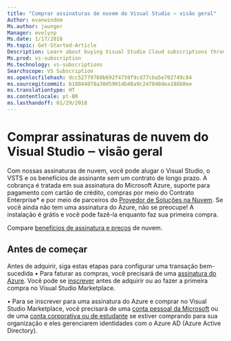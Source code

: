 ```yaml
---
title: "Comprar assinaturas de nuvem do Visual Studio ‒ visão geral"
Author: evanwindom
Ms.author: jaunger
Manager: evelynp
Ms.date: 1/17/2018
Ms.topic: Get-Started-Article
Description: Learn about buying Visual Studio Cloud subscriptions through Visual Studio Marketplace
Ms.prod: vs-subscription
Ms.technology: vs-subscriptions
Searchscope: VS Subscription
ms.openlocfilehash: dcc52779760b692f4759f9cd77cba5e702749c84
ms.sourcegitcommit: b18844078a30d59014b48a9c247848dea188b0ee
ms.translationtype: HT
ms.contentlocale: pt-BR
ms.lasthandoff: 01/29/2018
---
```

# <a name="buying-visual-studio-cloud-subscriptions---overview"></a>Comprar assinaturas de nuvem do Visual Studio ‒ visão geral

Com nossas assinaturas de nuvem, você pode alugar o Visual Studio, o VSTS e os benefícios de assinante sem um contrato de longo prazo. A cobrança é tratada em sua assinatura do Microsoft Azure, suporte para pagamento com cartão de crédito, compras por meio do Contrato Enterprise* e por meio de parceiros do [Provedor de Soluções na Nuvem](https://www.microsoft.com/solution-providers/search). Se você ainda não tem uma assinatura do Azure, não se preocupe! A instalação é grátis e você pode fazê-la enquanto faz sua primeira compra.

Compare [benefícios de assinatura e preços](https://www.visualstudio.com/vs/pricing/) de nuvem.

## <a name="before-you-start"></a>Antes de começar
Antes de adquirir, siga estas etapas para configurar uma transação bem-sucedida •   Para faturar as compras, você precisará de uma [assinatura do Azure](https://azure.microsoft.com/pricing/purchase-options/).  Você pode se [inscrever](https://portal.azure.com/) antes de adquirir ou ao fazer a primeira compra no Visual Studio Marketplace.  

•   Para se inscrever para uma assinatura do Azure e comprar no Visual Studio Marketplace, você precisará de uma [conta pessoal da Microsoft](https://www.microsoft.com/account) ou de uma [conta corporativa ou de estudante](https://azure.microsoft.com/en-us/documentation/articles/sign-up-organization/) se estiver comprando para sua organização e eles gerenciarem identidades com o Azure AD (Azure Active Directory).
